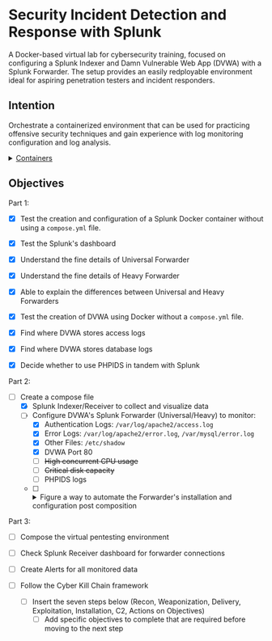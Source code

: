 # Security Incident Detection and Response with Splunk

A Docker-based virtual lab for cybersecurity training, focused on configuring a Splunk Indexer and Damn Vulnerable Web App (DVWA) with a Splunk Forwarder. The setup provides an easily redployable environment ideal for aspiring penetration testers and incident responders.

## Intention

Orchestrate a containerized environment that can be used for practicing offensive security techniques and gain experience with log monitoring configuration and log analysis.

<details>
    <summary><u>Containers</u></summary>

  Damn Vulnerable Web App
  
  Splunk
  
</details>

## Objectives

Part 1:

- [x] Test the creation and configuration of a Splunk Docker container without using a `compose.yml` file.
- [x] Test the Splunk's dashboard
- [x] Understand the fine details of Universal Forwarder
- [x] Understand the fine details of Heavy Forwarder
- [x] Able to explain the differences between Universal and Heavy Forwarders

- [x] Test the creation of DVWA using Docker without a `compose.yml` file.
- [x] Find where DVWA stores access logs
- [x] Find where DVWA stores database logs
- [x] Decide whether to use PHPIDS in tandem with Splunk


Part 2:

- [ ] Create a compose file
    - [x] Splunk Indexer/Receiver to collect and visualize data
    - [ ] Configure DVWA's Splunk Forwarder (Universal/Heavy) to monitor:
        - [x] Authentication Logs: `/var/log/apache2/access.log`
        - [x] Error Logs: `/var/log/apache2/error.log`, `/var/mysql/error.log`
        - [x] Other Files: `/etc/shadow`
        - [x] DVWA Port 80
        - [ ] <s>High concurrent CPU usage</s>
        - [ ] <s>Critical disk capacity</s>
        - [ ] PHPIDS logs
    - [ ] <details><summary>Figure a way to automate the Forwarder's installation and configuration post composition</summary>
      - [ ] Solution 1: Create a script to automate the installation of a Splunk Forwarder
        - [ ] Add command to `compose.yml`: `sh -c "install-splunk-forwarder.sh && echo 'Splunk Forwarder Installed'"`
        - [ ] NOTE: DVWA doesn't have `wget` or `curl`, but has `dpkg`. It may be best to just download the forwarder file onto the host before mounting it directly in `compose.yml` with a volume command like: volumes: `/home/kali/Desktop/splunk_forwarder/splunkforwarder-9.2.1-78803f08aabb-linux-2.6-amd64.deb:/opt/splunkforwarder-9.2.1-78803f08aabb-linux-2.6-amd64.deb`
          - [`install-splunk-forwarder.sh`](https://docs.splunk.com/Documentation/Forwarder/9.2.1/Forwarder/Installanixuniversalforwarder "Universal Forwarder Installation Documentation: *nix"):
            1. `dpkg -i /opt/splunkforwarder-9.2.1-78803f08aabb-linux-2.6-amd64.deb`
            2. `echo 'Splunk Forwarder Installed'`
            3. `export SPLUNK_HOME=/opt/splunkforwarder >> ~/.profile` OR [while in a CLI session](https://docs.splunk.com/Documentation/Splunk/9.2.1/Admin/AbouttheCLI#:~:text=To%20set%20the%20%24SPLUNK_HOME%20environment%20variable%20while%20working%20in%20a%20CLI%20session%3A "Documentation"): `source /opt/splunk/bin/setSplunkEnv` & skip step 4
            4. `export PATH=$SPLUNK_HOME/bin:$PATH`
            5. `splunk add forward-server idx1.mycompany.com:9997` OR navigate to `$SPLUNK_HOME/bin` and use: `./splunk add forward-server idx1.mycompany.com:9997`
            6. `splunk add monitor /var/log/apache2/access.log`
            7. `splunk add monitor /var/log/apache2/error.log`
            8. `splunk add monitor /var/log/mysql/error.log`
            9. `splunk add monitor /etc/shadow`
            10. `splunk add tcp 80` OR try: `splunk add monitor 80`
      - [ ] Solution 2: requires I create the `inputs.conf` and `outputs.conf` before composition runtime, and that these configuration files are mounted in a safe directory being being copied to `$SPLUNK_HOME/etc/system/local` post installation of the Splunk Forwarder on DVWA.
      - [x] [Solution 3](https://splunk.github.io/docker-splunk/EXAMPLES.html#create-standalone-and-universal-forwarder): Add a Universal Forwarder container in the compose file and configuring it using `SPLUNK_ADD`</details>

Part 3:

- [ ] Compose the virtual pentesting environment
- [ ] Check Splunk Receiver dashboard for forwarder connections
- [ ] Create Alerts for all monitored data

- [ ] Follow the Cyber Kill Chain framework
  - [ ] Insert the seven steps below (Recon, Weaponization, Delivery, Exploitation, Installation, C2, Actions on Objectives)
    - [ ] Add specific objectives to complete that are required before moving to the next step